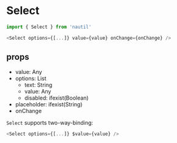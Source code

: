 # Select

```js
import { Select } from 'nautil'

<Select options={[...]} value={value} onChange={onChange} />
```

## props

- value: Any
- options: List
  - text: String
  - value: Any
  - disabled: ifexist(Boolean)
- placeholder: ifexist(String)
- onChange

`Select` supports two-way-binding:

```js
<Select options={[...]} $value={value} />
```